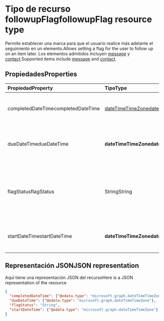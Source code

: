 # <a name="followupflag-resource-type"></a><span data-ttu-id="10b57-101">Tipo de recurso followupFlag</span><span class="sxs-lookup"><span data-stu-id="10b57-101">followupFlag resource type</span></span>


<span data-ttu-id="10b57-102">Permite establecer una marca para que el usuario realice más adelante el seguimiento en un elemento.</span><span class="sxs-lookup"><span data-stu-id="10b57-102">Allows setting a flag for the user to follow up on an item later.</span></span> <span data-ttu-id="10b57-103">Los elementos admitidos incluyen [message](message.md) y [contact](contact.md).</span><span class="sxs-lookup"><span data-stu-id="10b57-103">Supported items include [message](message.md) and [contact](contact.md).</span></span>

## <a name="properties"></a><span data-ttu-id="10b57-104">Propiedades</span><span class="sxs-lookup"><span data-stu-id="10b57-104">Properties</span></span>
| <span data-ttu-id="10b57-105">Propiedad</span><span class="sxs-lookup"><span data-stu-id="10b57-105">Property</span></span>     | <span data-ttu-id="10b57-106">Tipo</span><span class="sxs-lookup"><span data-stu-id="10b57-106">Type</span></span>   |<span data-ttu-id="10b57-107">Descripción</span><span class="sxs-lookup"><span data-stu-id="10b57-107">Description</span></span>|
|:---------------|:--------|:----------|
|<span data-ttu-id="10b57-108">completedDateTime</span><span class="sxs-lookup"><span data-stu-id="10b57-108">completedDateTime</span></span>|[<span data-ttu-id="10b57-109">dateTimeTimeZone</span><span class="sxs-lookup"><span data-stu-id="10b57-109">dateTimeTimeZone</span></span>](dateTimeTimeZone.md)|<span data-ttu-id="10b57-110">Fecha y hora en que se finalizó el seguimiento.</span><span class="sxs-lookup"><span data-stu-id="10b57-110">The date and time that the response was returned.</span></span>|
|<span data-ttu-id="10b57-111">dueDateTime</span><span class="sxs-lookup"><span data-stu-id="10b57-111">dueDateTime</span></span>|<span data-ttu-id="10b57-112">**dateTimeTimeZone**</span><span class="sxs-lookup"><span data-stu-id="10b57-112">**dateTimeTimeZone**</span></span>|<span data-ttu-id="10b57-113">Fecha y hora en que se va a finalizar el seguimiento.</span><span class="sxs-lookup"><span data-stu-id="10b57-113">The date and time that the follow-up is to be finished.</span></span>|
|<span data-ttu-id="10b57-114">flagStatus</span><span class="sxs-lookup"><span data-stu-id="10b57-114">flagStatus</span></span>|<span data-ttu-id="10b57-115">String</span><span class="sxs-lookup"><span data-stu-id="10b57-115">String</span></span>|<span data-ttu-id="10b57-116">Estado del seguimiento de un elemento.</span><span class="sxs-lookup"><span data-stu-id="10b57-116">The status for follow-up for an item.</span></span> <span data-ttu-id="10b57-117">Los valores posibles son: `notFlagged`, `complete` y `flagged`.</span><span class="sxs-lookup"><span data-stu-id="10b57-117">Possible values are: `notFlagged`, `complete`, `flagged`, .</span></span>|
|<span data-ttu-id="10b57-118">startDateTime</span><span class="sxs-lookup"><span data-stu-id="10b57-118">startDateTime</span></span>|<span data-ttu-id="10b57-119">**dateTimeTimeZone**</span><span class="sxs-lookup"><span data-stu-id="10b57-119">**dateTimeTimeZone**</span></span>|<span data-ttu-id="10b57-120">Fecha y hora en que va a iniciarse el seguimiento.</span><span class="sxs-lookup"><span data-stu-id="10b57-120">Gets the date and time that the meeting is to begin.</span></span>|

## <a name="json-representation"></a><span data-ttu-id="10b57-121">Representación JSON</span><span class="sxs-lookup"><span data-stu-id="10b57-121">JSON representation</span></span>

<span data-ttu-id="10b57-122">Aquí tiene una representación JSON del recurso</span><span class="sxs-lookup"><span data-stu-id="10b57-122">Here is a JSON representation of the resource</span></span>

<!-- {
  "blockType": "resource",
  "optionalProperties": [

  ],
  "@odata.type": "microsoft.graph.followupFlag"
}-->

```json
{
  "completedDateTime": {"@odata.type": "microsoft.graph.dateTimeTimeZone"},
  "dueDateTime": {"@odata.type": "microsoft.graph.dateTimeTimeZone"},
  "flagStatus": "String",
  "startDateTime": {"@odata.type": "microsoft.graph.dateTimeTimeZone"}
}

```

<!-- uuid: 8fcb5dbc-d5aa-4681-8e31-b001d5168d79
2015-10-25 14:57:30 UTC -->
<!-- {
  "type": "#page.annotation",
  "description": "followupFlag resource",
  "keywords": "",
  "section": "documentation",
  "tocPath": ""
}-->
